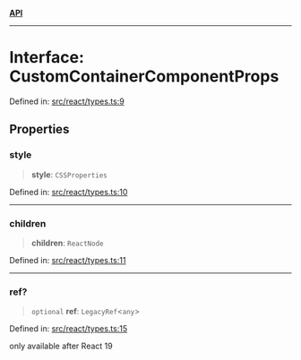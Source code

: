 [**API**](../../API.md)

***

# Interface: CustomContainerComponentProps

Defined in: [src/react/types.ts:9](https://github.com/inokawa/virtua/blob/abf3f68debe26f3e9ab924819f65d2702d5707c4/src/react/types.ts#L9)

## Properties

### style

> **style**: `CSSProperties`

Defined in: [src/react/types.ts:10](https://github.com/inokawa/virtua/blob/abf3f68debe26f3e9ab924819f65d2702d5707c4/src/react/types.ts#L10)

***

### children

> **children**: `ReactNode`

Defined in: [src/react/types.ts:11](https://github.com/inokawa/virtua/blob/abf3f68debe26f3e9ab924819f65d2702d5707c4/src/react/types.ts#L11)

***

### ref?

> `optional` **ref**: `LegacyRef`\<`any`\>

Defined in: [src/react/types.ts:15](https://github.com/inokawa/virtua/blob/abf3f68debe26f3e9ab924819f65d2702d5707c4/src/react/types.ts#L15)

only available after React 19

